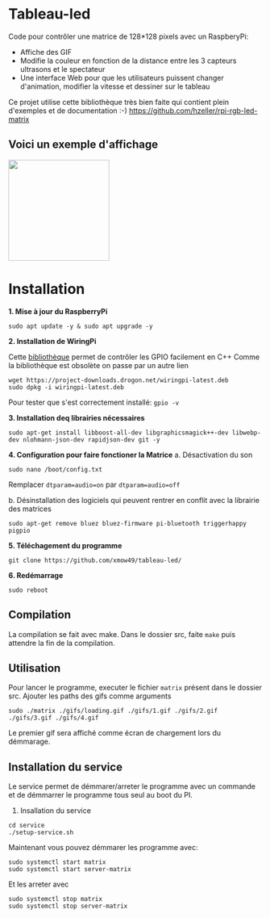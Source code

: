 # Tableau-led



Code pour contrôler une matrice de 128*128 pixels avec un RaspberyPi:
- Affiche des GIF
- Modifie la couleur en fonction de la distance entre les 3 capteurs ultrasons et le spectateur
- Une interface Web pour que les utilisateurs puissent changer d'animation, modifier la vitesse et dessiner sur le tableau

Ce projet utilise cette bibliothèque très bien faite qui contient plein d'exemples et de documentation :-)
https://github.com/hzeller/rpi-rgb-led-matrix

## Voici un exemple d'affichage

<img src="https://user-images.githubusercontent.com/47485034/171824266-2df660cf-6212-4783-8a58-a7bc5dc3c4a0.jpg" width="200" />

# Installation

**1. Mise à jour du RaspberryPi**
```
sudo apt update -y & sudo apt upgrade -y
```

**2. Installation de WiringPi**

Cette [bibliothèque](https://github.com/WiringPi/WiringPi) permet de contrôler les GPIO facilement en C++
Comme la bibliothèque est obsolète on passe par un autre lien

```
wget https://project-downloads.drogon.net/wiringpi-latest.deb
sudo dpkg -i wiringpi-latest.deb
```

Pour tester que s'est correctement installé:
`gpio -v`

**3. Installation deq librairies nécessaires**

```sudo apt-get install libboost-all-dev libgraphicsmagick++-dev libwebp-dev nlohmann-json-dev rapidjson-dev git -y```

**4. Configuration pour faire fonctioner la Matrice**
a. Désactivation du son

  `sudo nano /boot/config.txt` 
  
  Remplacer `dtparam=audio=on` par `dtparam=audio=off`
    
b. Désinstallation des logiciels qui peuvent rentrer en conflit avec la librairie des matrices

   ```sudo apt-get remove bluez bluez-firmware pi-bluetooth triggerhappy pigpio```

**5. Téléchagement du programme**

  ```git clone https://github.com/xmow49/tableau-led/```

**6. Redémarrage**

  ```sudo reboot```
  
## Compilation
La compilation se fait avec make.
Dans le dossier src, faite `make` puis attendre la fin de la compilation.

## Utilisation
Pour lancer le programme, executer le fichier `matrix` présent dans le dossier src. Ajouter les paths des gifs comme arguments

`sudo ./matrix ./gifs/loading.gif ./gifs/1.gif ./gifs/2.gif ./gifs/3.gif ./gifs/4.gif` 

Le premier gif sera affiché comme écran de chargement lors du démmarage.

## Installation du service
Le service permet de démmarer/arreter le programme avec un commande et de démmarrer le programme tous seul au boot du PI.

1. Insallation du service

```
cd service
./setup-service.sh
```

Maintenant vous pouvez démmarer les programme avec:

```
sudo systemctl start matrix
sudo systemctl start server-matrix
```

Et les arreter avec

```
sudo systemctl stop matrix
sudo systemctl stop server-matrix
```


